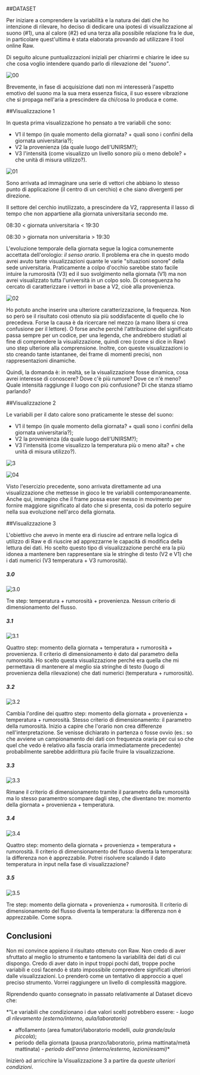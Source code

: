 ##DATASET

Per iniziare a comprendere la variabilità e la natura dei dati che ho intenzione di rilevare, ho deciso di dedicare una ipotesi di visualizzazione al suono (#1), una al calore (#2) ed una terza alla possibile relazione fra le due, in particolare quest'ultima è stata elaborata provando ad utilizzare il tool online Raw.

Di seguito alcune puntualizzazioni iniziali per chiarirmi e chiarire le idee su che cosa voglio intendere quando parlo di rilevazione del *"suono"*.

![00](http://i.imgur.com/jQcZeAO.png?1)

Brevemente, in fase di acquisizione dati non mi interesserà l'aspetto emotivo del suono ma la sua mera essenza fisica, il suo essere vibrazione che si propaga nell'aria a prescindere da chi/cosa lo produca e come.

##Visualizzazione 1

In questa prima visualizzazione ho pensato a tre variabili che sono:

- V1 il tempo (in quale momento della giornata? + quali sono i confini della giornata universitaria?);
- V2 la provenienza (da quale luogo dell'UNIRSM?);
- V3 l'intensità (come visualizzo un livello sonoro più o meno debole? + che unità di misura utilizzo?).

![01](http://i.imgur.com/G3EZ2Q2.png?1)

Sono arrivata ad immaginare una serie di vettori che abbiano lo stesso punto di applicazione (il centro di un cerchio) e che siano divergenti per direzione. 

Il settore del cerchio inutilizzato, a prescindere da V2, rappresenta il lasso di tempo che non appartiene alla giornata universitaria secondo me. 

08:30 < giornata universitaria < 19:30

08:30 > giornata non universitaria > 19:30

L'evoluzione temporale della giornata segue la logica comunemente accettata dell'orologio: _il senso orario_.
Il problema era che in questo modo avrei avuto tante visualizzazioni quante le varie "situazioni sonore" della sede universitaria. Praticamente a colpo d'occhio sarebbe stato facile intuire la rumorosità (V3) ed il suo svolgimento nella giornata (V1) ma non avrei visualizzato tutta l'università in un colpo solo.
Di conseguenza ho cercato di caratterizzare i vettori in base a V2, cioè alla provenienza.

![02](http://i.imgur.com/V2RC49X.png?1)

Ho potuto anche inserire una ulteriore caratterizzazione, la frequenza. Non so però se il risultato così ottenuto sia più soddisfacente di quello che lo precedeva. Forse la causa è da ricercare nel mezzo (a mano libera si crea confusione per il lettore). O forse anche perché l'attribuzione del significato passa sempre per un codice, per una legenda, che andrebbero studiati al fine di comprendere la visualizzazione, quindi creo (come si dice in Raw) uno step ulteriore alla comprensione.
Inoltre, con queste visualizzazioni io sto creando tante istantanee, dei frame di momenti precisi, non rappresentazioni dinamiche.

Quindi, la domanda è: in realtà, se la visualizzazione fosse dinamica, cosa avrei interesse di conoscere? Dove c'è più rumore? Dove ce n'è meno? Quale intensità raggiunge il luogo con più confusione? Di che stanza stiamo parlando?

##Visualizzazione 2

Le variabili per il dato calore sono praticamente le stesse del suono:

- V1 il tempo (in quale momento della giornata? + quali sono i confini della giornata universitaria?);
- V2 la provenienza (da quale luogo dell'UNIRSM?);
- V3 l'intensità (come visualizzo la temperatura più o meno alta? + che unità di misura utilizzo?).

![3](http://i.imgur.com/0PSbdC5.png?1)

![04](http://i.imgur.com/035dpLG.png?1)

Visto l'esercizio precedente, sono arrivata direttamente ad una visualizzazione che mettesse in gioco le tre variabili contemporaneamente. Anche qui, immagino che il frame possa esser messo in movimento per fornire maggiore significato al dato che si presenta, così da poterlo seguire nella sua evoluzione nell'arco della giornata.

##Visualizzazione 3

L'obiettivo che avevo in mente era di riuscire ad entrare nella logica di utilizzo di Raw e di riuscire ad apprezzarne le capacità di modifica della lettura dei dati. Ho scelto questo tipo di visualizzazione perché era la più idonea a mantenere ben rappresentare sia le stringhe di testo (V2 e V1) che i dati numerici (V3 temperatura + V3 rumorosità).

##### 3.0

![3.0](http://i.imgur.com/eyAkGHO.png?1)

Tre step: temperatura + rumorosità + provenienza. Nessun criterio di dimensionamento del flusso.

##### 3.1

![3.1](http://i.imgur.com/4ezTeYZ.png?1)

Quattro step: momento della giornata + temperatura + rumorosità + provenienza. Il criterio di dimensionamento è dato dal parametro della rumorosità. Ho scelto questa visualizzazione perché era quella che mi permettava di mantenere al meglio sia stringhe di testo (luogo di provenienza della rilevazione) che dati numerici (temperatura + rumorosità).

##### 3.2

![3.2](http://i.imgur.com/jdL47Y6.png?1)

Cambia l'ordine dei quattro step: momento della giornata + provenienza + temperatura + rumorosità. Stesso criterio di dimensionamento: il parametro della rumorosità. Inizio a capire che l'orario non crea differenze nell'interpretazione. Se venisse dichiarato in partenza o fosse ovvio (es.: so che avviene un campionamento dei dati con frequenza oraria per cui so che quel che vedo è relativo alla fascia oraria immediatamente precedente) probabilmente sarebbe addirittura più facile fruire la visualizzazione.

##### 3.3

![3.3](http://i.imgur.com/r4SaD8a.png?1)

Rimane il criterio di dimensionamento tramite il parametro della rumorosità ma lo stesso paramentro scompare dagli step, che diventano tre: momento della giornata + provenienza + temperatura.

##### 3.4

![3.4](http://i.imgur.com/yw1n8I5.png?1)

Quattro step: momento della giornata + provenienza + temperatura + rumorosità. Il criterio di dimensionamento del flusso diventa la temperatura: la differenza non è apprezzabile. Potrei risolvere scalando il dato temperatura in input nella fase di visualizzazione?

##### 3.5

![3.5](http://i.imgur.com/dntJ8Cr.png?1)

Tre step: momento della giornata + provenienza + rumorosità. Il criterio di dimensionamento del flusso diventa la temperatura: la differenza non è apprezzabile. Come sopra.

## Conclusioni

Non mi convince appieno il risultato ottenuto con Raw. Non credo di aver sfruttato al meglio lo strumento e tantomeno la variabilità dei dati di cui dispongo. Credo di aver dato in input troppi pochi dati, troppe poche variabili e così facendo è stato impossibile comprendere significati ulteriori dalle visualizzazioni. Lo prenderò come un tentativo di approccio a quel preciso strumento. Vorrei raggiungere un livello di complessità maggiore.

Riprendendo quanto consegnato in passato relativamente al Dataset dicevo che:

*"Le variabili che condizionano i due valori scelti potrebbero essere:
_- luogo di rilevamento (esterno/interno, aula/laboratorio)_
- affollamento (area fumatori/laboratorio modelli, _aula grande/aula piccola_);
- periodo della giornata (pausa pranzo/laboratorio, prima mattinata/metà mattinata)
_- periodo dell'anno (interno/esterno, lezioni/esami)_*

Inizierò ad arricchire la Visualizzazione 3 a partire da _queste ulteriori condizioni_.
